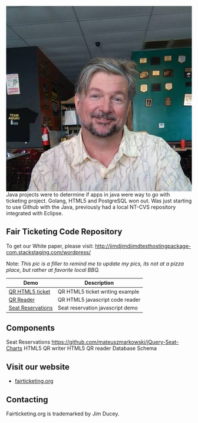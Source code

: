 <img align="right" src="https://github.com/jlducey/java-projects/blob/master/pigout.jpg"/>

Java projects were to determine if apps in java were way to go with ticketing project. Golang, HTML5 and PostgreSQL won out. Was just starting to use Github with the Java, previously had a local NT-CVS repository integrated with Eclipse.


## Fair Ticketing Code Repository
To get our White paper, please visit: http://jimdjimdjimdtesthostingpackage-com.stackstaging.com/wordpress/

Note: _This pic is a filler to remind me to update my pics, its not at a pizza place, but rather at favorite local BBQ._

| Demo                                                            | Description
| --------------------------------------------------------------- | -----------
| [QR HTML5 ticket](https://github.com/ftylitak/qzxing)           | QR HTML5 ticket writing example
| [QR Reader](https://webqr.com/index.html)                       | QR HTML5 javascript code reader
| [Seat Reservations](http://jsc.mm-lamp.com/)                    | Seat reservation javascript demo


## Components
Seat Reservations https://github.com/mateuszmarkowski/jQuery-Seat-Charts
HTML5 QR writer
HTML5 QR reader
Database Schema


## Visit our website

* [fairticketing.org](http://jimdjimdjimdtesthostingpackage-com.stackstaging.com/wordpress/)


## Contacting


Fairticketing.org is trademarked by Jim Ducey.
